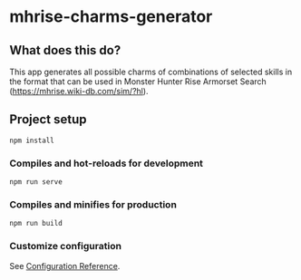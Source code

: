 # mhrise-charms-generator

## What does this do?

This app generates all possible charms of combinations of selected skills in the format that can be used in Monster Hunter Rise Armorset Search (https://mhrise.wiki-db.com/sim/?hl).

## Project setup
```
npm install
```

### Compiles and hot-reloads for development
```
npm run serve
```

### Compiles and minifies for production
```
npm run build
```

### Customize configuration
See [Configuration Reference](https://cli.vuejs.org/config/).
